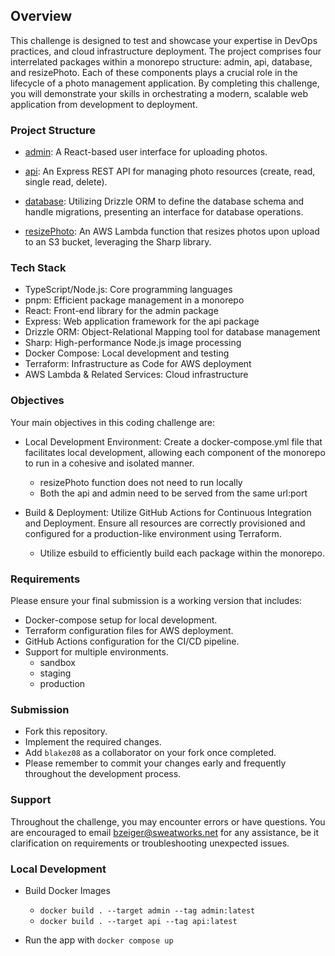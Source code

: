
## Overview
This challenge is designed to test and showcase your expertise in DevOps practices, and cloud infrastructure deployment. The project comprises four interrelated packages within a monorepo structure: admin, api, database, and resizePhoto. Each of these components plays a crucial role in the lifecycle of a photo management application. By completing this challenge, you will demonstrate your skills in orchestrating a modern, scalable web application from development to deployment.

### Project Structure
- [admin](packages/admin/README.md): A React-based user interface for uploading photos.

- [api](packages/api/README.md): An Express REST API for managing photo resources (create, read, single read, delete).

- [database](packages/database/README.md): Utilizing Drizzle ORM to define the database schema and handle migrations, presenting an interface for database operations.

- [resizePhoto](functions/resizePhoto/README.md): An AWS Lambda function that resizes photos upon upload to an S3 bucket, leveraging the Sharp library.

### Tech Stack
- TypeScript/Node.js: Core programming languages
- pnpm: Efficient package management in a monorepo
- React: Front-end library for the admin package
- Express: Web application framework for the api package
- Drizzle ORM: Object-Relational Mapping tool for database management
- Sharp: High-performance Node.js image processing
- Docker Compose: Local development and testing
- Terraform: Infrastructure as Code for AWS deployment
- AWS Lambda & Related Services: Cloud infrastructure

### Objectives
Your main objectives in this coding challenge are:

- Local Development Environment: Create a docker-compose.yml file that facilitates local development, allowing each component of the monorepo to run in a cohesive and isolated manner.
  - resizePhoto function does not need to run locally
  - Both the api and admin need to be served from the same url:port

- Build & Deployment: Utilize GitHub Actions for Continuous Integration and Deployment. Ensure all resources are correctly provisioned and configured for a production-like environment using Terraform.
  - Utilize esbuild to efficiently build each package within the monorepo.

### Requirements
Please ensure your final submission is a working version that includes:

- Docker-compose setup for local development.
- Terraform configuration files for AWS deployment.
- GitHub Actions configuration for the CI/CD pipeline.
- Support for multiple environments.
  - sandbox
  - staging
  - production

### Submission
- Fork this repository.
- Implement the required changes.
- Add `blakez08` as a collaborator on your fork once completed.
- Please remember to commit your changes early and frequently throughout the development process.

### Support
Throughout the challenge, you may encounter errors or have questions. You are encouraged to email bzeiger@sweatworks.net for any assistance, be it clarification on requirements or troubleshooting unexpected issues.


### Local Development
- Build Docker Images 
  - `docker build . --target admin --tag admin:latest` 
  - `docker build . --target api --tag api:latest`

- Run the app with `docker compose up`
